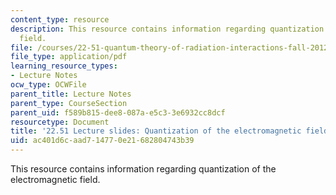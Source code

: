 ```yaml
---
content_type: resource
description: This resource contains information regarding quantization of the electromagnetic
  field.
file: /courses/22-51-quantum-theory-of-radiation-interactions-fall-2012/ac401d6caad714770e21682804743b39_MIT22_51F12_quant_em.pdf
file_type: application/pdf
learning_resource_types:
- Lecture Notes
ocw_type: OCWFile
parent_title: Lecture Notes
parent_type: CourseSection
parent_uid: f589b815-dee8-087a-e5c3-3e6932cc8dcf
resourcetype: Document
title: '22.51 Lecture slides: Quantization of the electromagnetic field'
uid: ac401d6c-aad7-1477-0e21-682804743b39
---
```

This resource contains information regarding quantization of the electromagnetic field.

